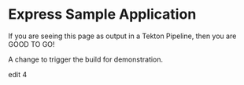# Express Sample Application

If you are seeing this page as output in a Tekton Pipeline, then you are GOOD TO GO!

A change to trigger the build for demonstration.


edit 4
